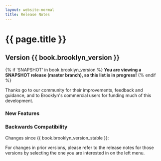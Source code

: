 ```yaml
---
layout: website-normal
title: Release Notes
---
```

# {{ page.title }}

## Version {{ book.brooklyn_version }}

{% if 'SNAPSHOT' in book.brooklyn_version %}
**You are viewing a SNAPSHOT release (master branch), so this list is in progress!**
{% endif %}

Thanks go to our community for their improvements, feedback and guidance, and
to Brooklyn's commercial users for funding much of this development.

### New Features


### Backwards Compatibility

Changes since {{ book.brooklyn_version_stable }}:


For changes in prior versions, please refer to the release notes for those versions by selecting the one you are interested in on the left menu.

